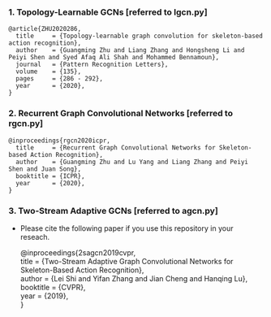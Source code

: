 
### 1. Topology-Learnable GCNs [referred to lgcn.py]
	@article{ZHU2020286,
	  title     = {Topology-learnable graph convolution for skeleton-based action recognition},  
      author    = {Guangming Zhu and Liang Zhang and Hongsheng Li and Peiyi Shen and Syed Afaq Ali Shah and Mohammed Bennamoun},  
      journal	= {Pattern Recognition Letters},  
	  volume	= {135},
	  pages		= {286 - 292},
      year      = {2020},
	}
### 2. Recurrent Graph Convolutional Networks [referred to rgcn.py]
    @inproceedings{rgcn2020icpr,  
      title     = {Recurrent Graph Convolutional Networks for Skeleton-based Action Recognition},  
      author    = {Guangming Zhu and Lu Yang and Liang Zhang and Peiyi Shen and Juan Song},  
      booktitle = {ICPR},  
      year      = {2020},  
    }
### 3. Two-Stream Adaptive GCNs [referred to agcn.py]
 - Please cite the following paper if you use this repository in your reseach.

    @inproceedings{2sagcn2019cvpr,  
      title     = {Two-Stream Adaptive Graph Convolutional Networks for Skeleton-Based Action Recognition},  
      author    = {Lei Shi and Yifan Zhang and Jian Cheng and Hanqing Lu},  
      booktitle = {CVPR},  
      year      = {2019},  
    }
    
